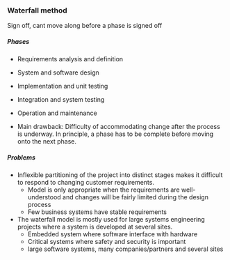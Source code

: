 ### Waterfall method
Sign off, cant move along before a phase is signed off

##### Phases
- Requirements analysis and definition
- System and software design
- Implementation and unit testing
- Integration and system testing
- Operation and maintenance

- Main drawback: Difficulty of accommodating change after the process is underway. In principle, a phase has to be complete before moving onto the next phase.
##### Problems
- Inflexible partitioning of the project into distinct stages makes it difficult to respond to changing customer requirements.
	- Model is only appropriate when the requirements are well-understood and changes will be fairly limited during the design process
	- Few business systems have stable requirements
- The waterfall model is mostly used for large systems engineering projects where a system is developed at several sites.
	- Embedded system where software interface with hardware
	- Critical systems where safety and security is important
	- large software systems, many companies/partners and several sites
